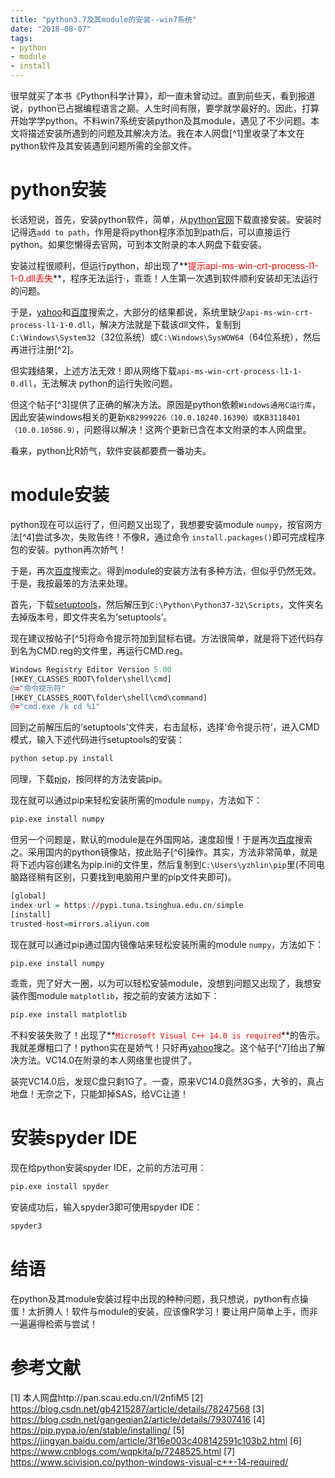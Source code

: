 ```yaml
---
title: "python3.7及其module的安装--win7系统"
date: "2018-08-07"
tags:
- python
- module
- install
---
```

   
很早就买了本书《Python科学计算》，却一直未曾动过。直到前些天，看到报道说，python已占据编程语言之巅。人生时间有限，要学就学最好的。因此，打算开始学学python。不料win7系统安装python及其module，遇见了不少问题。本文将描述安装所遇到的问题及其解决方法。我在本人网盘[^1]里收录了本文在python软件及其安装遇到问题所需的全部文件。
<!--more-->

# python安装
长话短说，首先，安装python软件，简单，从[python官网](https://www.python.org/downloads/windows/)下载直接安装。安装时记得选`add to path`，作用是将python程序添加到path后，可以直接运行python。如果您懒得去官网，可到本文附录的本人网盘下载安装。

安装过程很顺利，但运行python，却出现了**<span style="color:red">提示api-ms-win-crt-process-l1-1-0.dll丢失</span>**，程序无法运行·，乖乖！人生第一次遇到软件顺利安装却无法运行的问题。

于是，[yahoo](https://www.yahoo.com/)和[百度](https://www.baidu.com/)搜索之，大部分的结果都说，系统里缺少`api-ms-win-crt-process-l1-1-0.dll`，解决方法就是下载该dll文件，复制到`C:\Windows\System32`（32位系统）或`C:\Windows\SysWOW64`（64位系统），然后再进行注册[^2]。

但实践结果，上述方法无效！即从网络下载`api-ms-win-crt-process-l1-1-0.dll`，无法解决
python的运行失败问题。

但这个帖子[^3]提供了正确的解决方法。原因是python依赖`Windows通用C运行库`，因此安装windows相关的更新`KB2999226（10.0.10240.16390）或KB3118401（10.0.10586.9）`，问题得以解决！这两个更新已含在本文附录的本人网盘里。

看来，python比R娇气，软件安装都要费一番功夫。

# module安装
python现在可以运行了，但问题又出现了，我想要安装module `numpy`，按官网方法[^4]尝试多次，失败告终！不像R，通过命令 `install.packages()`即可完成程序包的安装。python再次娇气！

于是，再次[百度](https://www.baidu.com/)搜索之。得到module的安装方法有多种方法，但似乎仍然无效。于是，我按最笨的方法来处理。

首先，下载[setuptools](https://files.pythonhosted.org/packages/d3/3e/1d74cdcb393b68ab9ee18d78c11ae6df8447099f55fe86ee842f9c5b166c/setuptools-40.0.0.zip)，然后解压到`C:\Python\Python37-32\Scripts`，文件夹名去掉版本号，即文件夹名为‘setuptools’。

现在建议按帖子[^5]将命令提示符加到鼠标右键。方法很简单，就是将下述代码存到名为CMD.reg的文件里，再运行CMD.reg。

```r
Windows Registry Editor Version 5.00
[HKEY_CLASSES_ROOT\folder\shell\cmd]
@="命令提示符"
[HKEY_CLASSES_ROOT\folder\shell\cmd\command]
@="cmd.exe /k cd %1"
```

回到之前解压后的‘setuptools’文件夹，右击鼠标，选择‘命令提示符’，进入CMD模式，输入下述代码进行setuptools的安装：

```r
python setup.py install
```

同理，下载[pip](https://files.pythonhosted.org/packages/69/81/52b68d0a4de760a2f1979b0931ba7889202f302072cc7a0d614211bc7579/pip-18.0.tar.gz)，按同样的方法安装pip。

现在就可以通过pip来轻松安装所需的module `numpy`，方法如下：

```r
pip.exe install numpy
```

但另一个问题是，默认的module是在外国网站，速度超慢！于是再次[百度](https://www.baidu.com/)搜索之。采用国内的python镜像站，按此贴子[^6]操作。其实，方法非常简单，就是将下述内容创建名为pip.ini的文件里，然后复制到`C:\Users\yzhlin\pip`里(不同电脑路径稍有区别，只要找到电脑用户里的pip文件夹即可)。

```r
[global]
index-url = https://pypi.tuna.tsinghua.edu.cn/simple
[install]
trusted-host=mirrors.aliyun.com
```

现在就可以通过pip通过国内镜像站来轻松安装所需的module `numpy`，方法如下：

```r
pip.exe install numpy
```    

乖乖，兜了好大一圈，以为可以轻松安装module，没想到问题又出现了，我想安装作图module 
`matplotlib`，按之前的安装方法如下：

```r
pip.exe install matplotlib
```    

不料安装失败了！出现了**<span style="color:red">`Microsoft Visual C++ 14.0 is required`</span>**的告示。我就差爆粗口了！python实在是娇气！只好再[yahoo](https://www.yahoo.com/)搜之。这个帖子[^7]给出了解决方法。VC14.0在附录的本人网络里也提供了。

装完VC14.0后，发现C盘只剩1G了。一查，原来VC14.0竟然3G多，大爷的，真占地盘！无奈之下，只能卸掉SAS，给VC让道！

# 安装spyder IDE
现在给python安装spyder IDE，之前的方法可用：

```r
pip.exe install spyder
``` 
安装成功后，输入spyder3即可使用spyder IDE：

```r
spyder3
``` 

# 结语
在python及其module安装过程中出现的种种问题，我只想说，python有点操蛋！太折腾人！软件与module的安装，应该像R学习！要让用户简单上手，而非一遍遍得检索与尝试！

# 参考文献
[1] 本人网盘http://pan.scau.edu.cn/l/2nfiM5
[2] https://blog.csdn.net/gb4215287/article/details/78247568
[3] https://blog.csdn.net/gangeqian2/article/details/79307416
[4]  https://pip.pypa.io/en/stable/installing/
[5] https://jingyan.baidu.com/article/3f16e003c408142591c103b2.html
[6] https://www.cnblogs.com/wqpkita/p/7248525.html
[7] https://www.scivision.co/python-windows-visual-c++-14-required/
